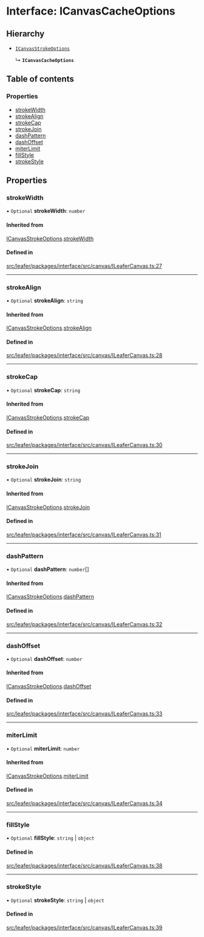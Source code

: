 # Interface: ICanvasCacheOptions

## Hierarchy

- [`ICanvasStrokeOptions`](ICanvasStrokeOptions.md)

  ↳ **`ICanvasCacheOptions`**

## Table of contents

### Properties

- [strokeWidth](ICanvasCacheOptions.md#strokewidth)
- [strokeAlign](ICanvasCacheOptions.md#strokealign)
- [strokeCap](ICanvasCacheOptions.md#strokecap)
- [strokeJoin](ICanvasCacheOptions.md#strokejoin)
- [dashPattern](ICanvasCacheOptions.md#dashpattern)
- [dashOffset](ICanvasCacheOptions.md#dashoffset)
- [miterLimit](ICanvasCacheOptions.md#miterlimit)
- [fillStyle](ICanvasCacheOptions.md#fillstyle)
- [strokeStyle](ICanvasCacheOptions.md#strokestyle)

## Properties

### strokeWidth

• `Optional` **strokeWidth**: `number`

#### Inherited from

[ICanvasStrokeOptions](ICanvasStrokeOptions.md).[strokeWidth](ICanvasStrokeOptions.md#strokewidth)

#### Defined in

[src/leafer/packages/interface/src/canvas/ILeaferCanvas.ts:27](https://github.com/leaferjs/leafer/blob/d3ec2c9bd49557a0d74aae684f8e3d3d557af194/packages/interface/src/canvas/ILeaferCanvas.ts#L27)

___

### strokeAlign

• `Optional` **strokeAlign**: `string`

#### Inherited from

[ICanvasStrokeOptions](ICanvasStrokeOptions.md).[strokeAlign](ICanvasStrokeOptions.md#strokealign)

#### Defined in

[src/leafer/packages/interface/src/canvas/ILeaferCanvas.ts:28](https://github.com/leaferjs/leafer/blob/d3ec2c9bd49557a0d74aae684f8e3d3d557af194/packages/interface/src/canvas/ILeaferCanvas.ts#L28)

___

### strokeCap

• `Optional` **strokeCap**: `string`

#### Inherited from

[ICanvasStrokeOptions](ICanvasStrokeOptions.md).[strokeCap](ICanvasStrokeOptions.md#strokecap)

#### Defined in

[src/leafer/packages/interface/src/canvas/ILeaferCanvas.ts:30](https://github.com/leaferjs/leafer/blob/d3ec2c9bd49557a0d74aae684f8e3d3d557af194/packages/interface/src/canvas/ILeaferCanvas.ts#L30)

___

### strokeJoin

• `Optional` **strokeJoin**: `string`

#### Inherited from

[ICanvasStrokeOptions](ICanvasStrokeOptions.md).[strokeJoin](ICanvasStrokeOptions.md#strokejoin)

#### Defined in

[src/leafer/packages/interface/src/canvas/ILeaferCanvas.ts:31](https://github.com/leaferjs/leafer/blob/d3ec2c9bd49557a0d74aae684f8e3d3d557af194/packages/interface/src/canvas/ILeaferCanvas.ts#L31)

___

### dashPattern

• `Optional` **dashPattern**: `number`[]

#### Inherited from

[ICanvasStrokeOptions](ICanvasStrokeOptions.md).[dashPattern](ICanvasStrokeOptions.md#dashpattern)

#### Defined in

[src/leafer/packages/interface/src/canvas/ILeaferCanvas.ts:32](https://github.com/leaferjs/leafer/blob/d3ec2c9bd49557a0d74aae684f8e3d3d557af194/packages/interface/src/canvas/ILeaferCanvas.ts#L32)

___

### dashOffset

• `Optional` **dashOffset**: `number`

#### Inherited from

[ICanvasStrokeOptions](ICanvasStrokeOptions.md).[dashOffset](ICanvasStrokeOptions.md#dashoffset)

#### Defined in

[src/leafer/packages/interface/src/canvas/ILeaferCanvas.ts:33](https://github.com/leaferjs/leafer/blob/d3ec2c9bd49557a0d74aae684f8e3d3d557af194/packages/interface/src/canvas/ILeaferCanvas.ts#L33)

___

### miterLimit

• `Optional` **miterLimit**: `number`

#### Inherited from

[ICanvasStrokeOptions](ICanvasStrokeOptions.md).[miterLimit](ICanvasStrokeOptions.md#miterlimit)

#### Defined in

[src/leafer/packages/interface/src/canvas/ILeaferCanvas.ts:34](https://github.com/leaferjs/leafer/blob/d3ec2c9bd49557a0d74aae684f8e3d3d557af194/packages/interface/src/canvas/ILeaferCanvas.ts#L34)

___

### fillStyle

• `Optional` **fillStyle**: `string` \| `object`

#### Defined in

[src/leafer/packages/interface/src/canvas/ILeaferCanvas.ts:38](https://github.com/leaferjs/leafer/blob/d3ec2c9bd49557a0d74aae684f8e3d3d557af194/packages/interface/src/canvas/ILeaferCanvas.ts#L38)

___

### strokeStyle

• `Optional` **strokeStyle**: `string` \| `object`

#### Defined in

[src/leafer/packages/interface/src/canvas/ILeaferCanvas.ts:39](https://github.com/leaferjs/leafer/blob/d3ec2c9bd49557a0d74aae684f8e3d3d557af194/packages/interface/src/canvas/ILeaferCanvas.ts#L39)
